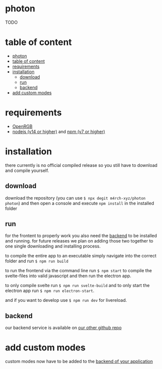# photon

TODO

# table of content

- [photon](#photon)
- [table of content](#table-of-content)
- [requirements](#requirements)
- [installation](#installation)
	- [download](#download)
	- [run](#run)
	- [backend](#backend)
- [add custom modes](#add-custom-modes)

# requirements

- [OpenRGB](https://gitlab.com/CalcProgrammer1/OpenRGB/)
- [nodejs (v14 or higher)](https://nodejs.org/en/) and [npm (v7 or higher)](https://docs.npmjs.com/try-the-latest-stable-version-of-npm)

# installation

there currently is no official compiled release so you still have to download and compile yourself.

## download

download the repository (you can use `$ npx degit m4rch-xyz/photon photon`) and then open a console and execute `npm install` in the installed folder

## run

for the frontent to properly work you also need the [backend](https://github.com/m4rch-xyz/photon-api) to be installed and running. for future releases we plan on adding those two together to one single downloading and installing process.

to compile the entire app to an executable simply navigate into the correct folder and run `$ npm run build`

to run the frontend via the command line run `$ npm start` to compile the svelte-files into valid javascript and then run the electron app.

to only compile svelte run `$ npm run svelte-build` and to only start the electron app run `$ npm run electron-start`.

and if you want to develop use `$ npm run dev` for livereload.

## backend

our backend service is available on [our other github repo](https://github.com/m4rch-xyz/photon-api)

# add custom modes

custom modes now have to be added to the [backend of your application](https://github.com/m4rch-xyz/photon-api)
